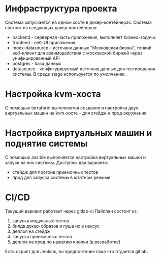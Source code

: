 # Инфраструктура проекта
Система запускается на одном хосте в докер-контейнерах.
Система состоит из следующих докер-контейнеров:
- backend - серверная часть приложения, выполняет бизнес-задачи.
- frontend - веб-UI приложения.
- moex-datasource - источник данных "Московская биржа", тонкий веб-клиент для взаимодействия с московской биржей через унифицированный API
- postgres - база данных
- datasource - конфигурируемый источник данных для тестирования системы. В среде stage используется по умолчанию.

# Настройка kvm-хоста
С помощью terraform выполняется создание и настройка двух виртуальных машин на kvm-хосте - для стейдж и прод окружения.

# Настройка виртуальных машин и поднятие системы
С помощью ansible выполняется настройка виртуальных машин и запуск на них системы. Доступны два варианта:
- стейдж для прогона приемочных тестов
- прод для запуска системы в штатном режиме

# CI/CD
Текущий вариант работает через gitlab-ci
Пайплан состоит из:
1) запуска модульных тестов
2) билда докер-образов и пуша их в нексус
3) деплоя на стейдж
4) запуска приемочных тестов
5) деплоя на прод по нажатию кнопки (в разработке)

Есть скрипт для Jenkins, но предпочтение пока что отдается gitlab.